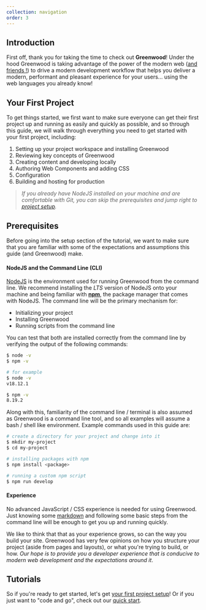 ```yaml
---
collection: navigation
order: 3
---
```


## Introduction
First off, thank you for taking the time to check out **Greenwood**!  Under the hood Greenwood is taking advantage of the power of the modern web ([and friends !](/about/tech-stack/)) to drive a modern development workflow that helps you deliver a modern, performant and pleasant experience for your users... using the web languages you already know!

## Your First Project
To get things started, we first want to make sure everyone can get their first project up and running as easily and quickly as possible, and so through this guide, we will walk through everything you need to get started with your first project, including:

1. Setting up your project workspace and installing Greenwood
1. Reviewing key concepts of Greenwood
1. Creating content and developing locally
1. Authoring Web Components and adding CSS
1. Configuration
1. Building and hosting for production

> _If you already have NodeJS installed on your machine and are comfortable with Git, you can skip the prerequisites and jump right to [project setup](/getting-started/project-setup)._

## Prerequisites
Before going into the setup section of the tutorial, we want to make sure that you are familiar with some of the expectations and assumptions this guide (and Greenwood) make.

#### NodeJS and the Command Line (CLI)
[NodeJS](https://nodejs.org/) is the environment used for running Greenwood from the command line.  We recommend installing the _LTS_ version of NodeJS onto your machine and being familiar with [**npm**](https://www.npmjs.com/), the package manager that comes with NodeJS.  The command line will be the primary mechanism for:
- Initializing your project
- Installing Greenwood
- Running scripts from the command line

You can test that both are installed correctly from the command line by verifying the output of the following commands:
```bash
$ node -v
$ npm -v

# for example
$ node -v
v18.12.1

$ npm -v
8.19.2
```

Along with this, familiarity of the command line / terminal is also assumed as Greenwood is a command line tool, and so all examples will assume a bash / shell like environment.  Example commands used in this guide are:
```bash
# create a directory for your project and change into it
$ mkdir my-project
$ cd my-project

# installing packages with npm
$ npm install <package>

# running a custom npm script
$ npm run develop
```

#### Experience
No advanced JavaScript / CSS experience is needed for using Greenwood.  Just knowing some [markdown](https://daringfireball.net/projects/markdown/) and following some basic steps from the command line will be enough to get you up and running quickly.

We like to think that that as your experience grows, so can the way you build your site.  Greenwood has very few opinions on how you structure your project (aside from pages and layouts), or what you're trying to build, or how.  _Our hope is to provide you a developer experience that is conducive to modern web development and the expectations around it_.

## Tutorials
So if you're ready to get started, let's get [your first project setup](/getting-started/project-setup/)!  Or if you just want to "code and go", check out our [quick start](/getting-started/quick-start/).